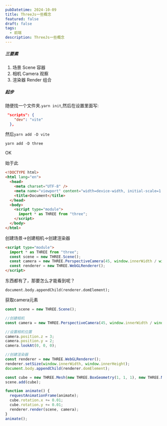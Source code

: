 ```yaml
---
pubDatetime: 2024-10-09
title: ThreeJs一些概念
featured: false
draft: false
tags:
  - 前端
description: ThreeJs一些概念
---
```


##### 三要素

1. 场景 Scene 容器
2. 相机 Camera 观察
3. 渲染器 Render 组合

##### 起步

随便找一个文件夹.`yarn init`,然后在设置里面写:

```json
 "scripts": {
    "dev": "vite"
  },
```

然后`yarn add -D vite`

`yarn add -D three`

OK

始于此

```html
<!DOCTYPE html>
<html lang="en">
  <head>
    <meta charset="UTF-8" />
    <meta name="viewport" content="width=device-width, initial-scale=1.0" />
    <title>Document</title>
  </head>
  <body>
    <script type="module">
      import * as THREE from "three";
    </script>
  </body>
</html>
```

创建场景->创建相机->创建渲染器

```html
<script type="module">
  import * as THREE from "three";
  const scene = new THREE.Scene();
  const camera = new THREE.PerspectiveCamera(45, window.innerWidth / window.innerHeight, 0.1, 1000);
  const renderer = new THREE.WebGLRenderer();
</script>
```

东西都有了，那要怎么才能看到呢？

`document.body.appendChild(renderer.domElement);`

获取camera元素

```javascript
const scene = new THREE.Scene();

//创建相机
const camera = new THREE.PerspectiveCamera(45, window.innerWidth / window.innerHeight, 0.1, 1000);

//设置相机位置
camera.position.z = 3;
camera.position.y = 2;
camera.lookAt(0, 0, 0);

//创建渲染器
const renderer = new THREE.WebGLRenderer();
renderer.setSize(window.innerWidth, window.innerHeight);
document.body.appendChild(renderer.domElement);

const cube = new THREE.Mesh(new THREE.BoxGeometry(1, 1, 1), new THREE.MeshBasicMaterial());
scene.add(cube);

function animate() {
  requestAnimationFrame(animate);
  cube.rotation.x += 0.01;
  cube.rotation.y += 0.01;
  renderer.render(scene, camera);
}
animate();
```

